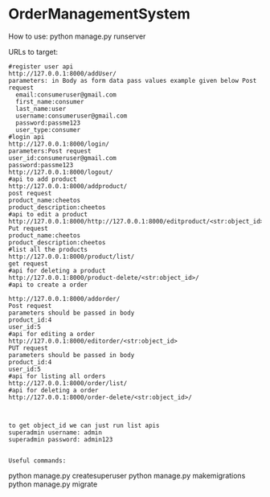 # OrderManagementSystem

How to use:
python manage.py runserver

URLs to target:

    #register user api
    http://127.0.0.1:8000/addUser/
    parameters: in Body as form data pass values example given below Post request
      email:consumeruser@gmail.com
      first_name:consumer
      last_name:user
      username:consumeruser@gmail.com
      password:passme123
      user_type:consumer
    #login api
    http://127.0.0.1:8000/login/
    parameters:Post request
    user_id:consumeruser@gmail.com
    password:passme123
    http://127.0.0.1:8000/logout/
    #api to add product
    http://127.0.0.1:8000/addproduct/
    post request
    product_name:cheetos
    product_description:cheetos
    #api to edit a product
    http://127.0.0.1:8000/http://127.0.0.1:8000/editproduct/<str:object_id>
    Put request
    product_name:cheetos
    product_description:cheetos
    #list all the products
    http://127.0.0.1:8000/product/list/
    get request
    #api for deleting a product
    http://127.0.0.1:8000/product-delete/<str:object_id>/
    #api to create a order
    
    http://127.0.0.1:8000/addorder/
    Post request
    parameters should be passed in body
    product_id:4
    user_id:5
    #api for editing a order
    http://127.0.0.1:8000/editorder/<str:object_id>
    PUT request
    parameters should be passed in body
    product_id:4
    user_id:5
    #api for listing all orders
    http://127.0.0.1:8000/order/list/
    #api for deleting a order
    http://127.0.0.1:8000/order-delete/<str:object_id>/
    
    
    
    to get object_id we can just run list apis 
    superadmin username: admin
    superadmin password: admin123
    
    
    Useful commands:
python manage.py createsuperuser
python manage.py makemigrations
python manage.py migrate
  
